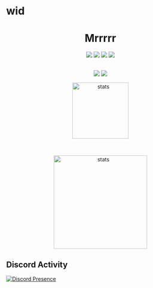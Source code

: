 # wid

<h1 align="center">Mrrrrr</h1>
<p align="center">
  <a href="https://discord.com/users/466202190998929408" target"blank_"><img src="https://img.shields.io/badge/Discord%20-7289DA.svg?&style=for-the-badge&logo=discord&logoColor=white"></a>
  <a href="https://open.spotify.com/user/i2z05ugi80bdlrowvggffwrr4?si=J2Lm8fOuRsiLjN11Xzxwbg" target"blank_"><img src="https://img.shields.io/badge/Spotify%20-1ed760.svg?&style=for-the-badge&logo=spotify&logoColor=white"></a>
  <a href="https://www.reddit.com/user/widshorma" target"blank_"><img src="https://img.shields.io/badge/reddit%20-ff3b00.svg?&style=for-the-badge&logo=reddit&logoColor=white"></a>
  <a href="https://github.com/Wid060" target"blank_"><img src="https://img.shields.io/badge/GitHub%20-191717.svg?&style=for-the-badge&logo=github&logoColor=white"></a>
</p>
<p align="center"> 
  <br><img src = "https://img.shields.io/github/followers/Wid060?color=Green&label=Follower&logo=Github%20takip%C3%A7isi&style=for-the-badge">
<img src = "https://img.shields.io/github/stars/Wid060?label=Stars&style=for-the-badge"></br></p>
<p align="center">
<img src="https://github-readme-stats.vercel.app/api/top-langs/?username=Wid060&show_icons=true&theme=dark" width="%100" height="150px" alt="stats" />
 </p>
<br/>
<p align="center">
  
  <img src="https://github-readme-stats.vercel.app/api?username=Wid060&count_private=true&show_icons=true&theme=dark&hide_border=true" width="%100" height="250px" alt="stats" />
</p>


##  Discord Activity
[![Discord Presence](https://lanyard.cnrad.dev/api/466202190998929408)](https://discord.com/users/466202190998929408)
